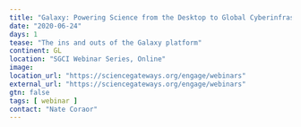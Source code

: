 ```yaml
---
title: "Galaxy: Powering Science from the Desktop to Global Cyberinfrastructure"
date: "2020-06-24"
days: 1
tease: "The ins and outs of the Galaxy platform"
continent: GL
location: "SGCI Webinar Series, Online"
image: 
location_url: "https://sciencegateways.org/engage/webinars"
external_url: "https://sciencegateways.org/engage/webinars"
gtn: false
tags: [ webinar ]
contact: "Nate Coraor"
---
```


